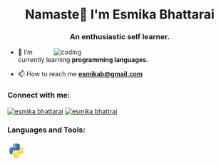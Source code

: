 <h1 align="center">Namaste🙏 I'm Esmika Bhattarai</h1>
<h3 align="center">An enthusiastic self learner.</h3>
<img align="right"alt="coding"width="400"src="https://media.tenor.com/images/7db4eaa3e47272c8e58ee018fc390b7d/tenor.gif">

- 🌱 I’m currently learning **programming languages.**

- 📫 How to reach me **esmikab@gmail.com**

<h3 align="left">Connect with me:</h3>
<p align="left">
<a href="https://linkedin.com/in/esmika bhattarai" target="blank"><img align="center" src="https://raw.githubusercontent.com/rahuldkjain/github-profile-readme-generator/master/src/images/icons/Social/linked-in-alt.svg" alt="esmika bhattarai" height="30" width="40" /></a>
<a href="https://fb.com/esmika bhattrai" target="blank"><img align="center" src="https://raw.githubusercontent.com/rahuldkjain/github-profile-readme-generator/master/src/images/icons/Social/facebook.svg" alt="esmika bhattrai" height="30" width="40" /></a>
</p>

<h3 align="left">Languages and Tools:</h3>
<p align="left"> <a href="https://www.python.org" target="_blank" rel="noreferrer"> <img src="https://raw.githubusercontent.com/devicons/devicon/master/icons/python/python-original.svg" alt="python" width="40" height="40"/> </a> </p>

